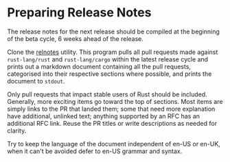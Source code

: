 # Preparing Release Notes
The release notes for the next release should be compiled at the beginning of
the beta cycle, 6 weeks ahead of the release.

Clone the [relnotes] utility. This program pulls all pull requests made against
`rust-lang/rust` and `rust-lang/cargo` within the latest release cycle and
prints out a markdown document containing all the pull requests, categorised
into their respective sections where possible, and prints the document to
`stdout`.

Only pull requests that impact stable users of Rust should be included.
Generally, more exciting items go toward the top of sections. Most items are
simply links to the PR that landed them; some that need more explanation have
additional, unlinked text; anything supported by an RFC has an additional RFC
link. Reuse the PR titles or write descriptions as needed for clarity.

Try to keep the language of the document independent of en-US or en-UK, when it
can't be avoided defer to en-US grammar and syntax.

[relnotes]: https://github.com/rust-lang/relnotes

